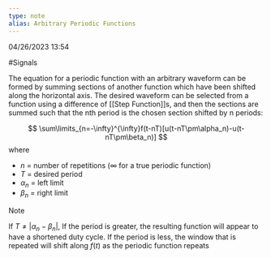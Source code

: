 ```yaml
---
type: note
alias: Arbitrary Periodic Functions
---
```

04/26/2023 13:54

  #Signals 

The equation for a periodic function with an arbitrary waveform can be formed by summing sections of another function which have been shifted along the horizontal axis. The desired waveform can be selected from a function using a difference of [[Step Function]]s, and then the sections are summed such that the nth period is the chosen section shifted by n periods:

$$
\sum\limits_{n=-\infty}^{\infty}f(t-nT)[u(t-nT\pm\alpha_n)-u(t-nT\pm\beta_n)]
$$
where
- $n$ = number of repetitions ($\infty$ for a true periodic function)
- $T$ = desired period
- $\alpha_n$ = left limit 
- $\beta_n$ = right limit

>[!note]
>If $T\ne|\alpha_n-\beta_n|$, If the period is greater, the resulting function will appear to have a shortened duty cycle. If the period is less, the window that is repeated will shift along $f(t)$ as the periodic function repeats

